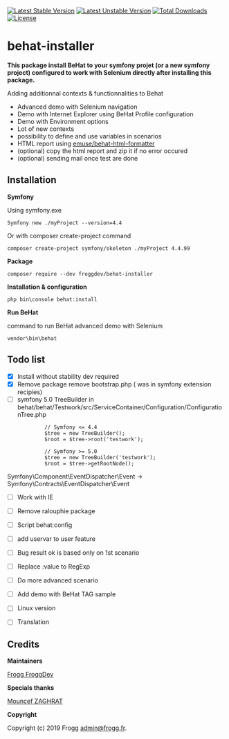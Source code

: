 [![Latest Stable Version](https://poser.pugx.org/froggdev/behat-installer/v/stable.svg)](https://packagist.org/packages/froggdev/behat-installer)
[![Latest Unstable Version](https://poser.pugx.org/froggdev/behat-installer/v/unstable.svg)](https://packagist.org/packages/froggdev/behat-installer)
[![Total Downloads](https://poser.pugx.org/froggdev/behat-installer/downloads.svg)](https://packagist.org/packages/froggdev/behat-installer)
[![License](https://poser.pugx.org/froggdev/behat-installer/license.svg)](https://packagist.org/packages/froggdev/behat-installer)

# behat-installer

**This package install BeHat to your symfony projet (or a new symfony project) configured to work with Selenium directly after installing this package.**

Adding additionnal contexts &amp; functionnalities to Behat
- Advanced demo with Selenium navigation
- Demo with Internet Explorer using BeHat Profile configuration
- Demo with Environment options
- Lot of new contexts
- possibility to define and use variables in scenarios
- HTML report using [emuse/behat-html-formatter](https://packagist.org/packages/emuse/behat-html-formatter)
- (optional) copy the html report and zip it if no error occured
- (optional) sending mail once test are done

## Installation

**Symfony**

Using symfony.exe
```
Symfony new ./myProject --version=4.4
```
Or with composer create-project command
```
composer create-project symfony/skeleton ./myProject 4.4.99
```
**Package**
```
composer require --dev froggdev/behat-installer
```
**Installation & configuration**
```
php bin\console behat:install
```
**Run BeHat**

command to run BeHat advanced demo with Selenium
```
vendor\bin\behat
```

## Todo list

- [x] Install without stability dev required
- [x] Remove package remove bootstrap.php ( was in symfony extension recipies)
- [ ] symfony 5.0 
 TreeBuilder in behat/behat/Testwork/src/ServiceContainer/Configuration/ConfigurationTree.php 
```
            // Symfony <= 4.4
            $tree = new TreeBuilder();
            $root = $tree->root('testwork');
```
```
            // Symfony >= 5.0
            $tree = new TreeBuilder('testwork');
            $root = $tree->getRootNode();
```
 Symfony\Component\EventDispatcher\Event -> Symfony\Contracts\EventDispatcher\Event
- [ ] Work with IE
- [ ] Remove ralouphie package
- [ ] Script behat:config
- [ ] add uservar to user feature
- [ ] Bug result ok is based only on 1st scenario
- [ ] Replace :value to RegExp
- [ ] Do more advanced scenario
- [ ] Add demo with BeHat TAG sample
- [ ] Linux version
- [ ] Translation



## Credits

**Maintainers**

[Frogg FroggDev](https://github.com/FroggDev)

**Specials thanks**

[Mouncef ZAGHRAT](https://github.com/Mouncef)

**Copyright**

Copyright (c) 2019 Frogg admin@frogg.fr.
